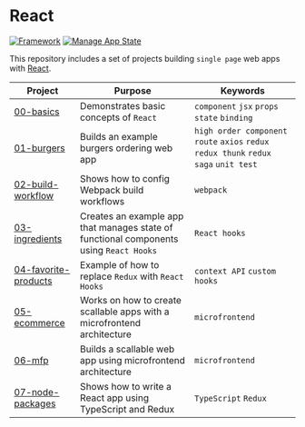 # React

[![Framework](https://img.shields.io/badge/Framework-React-61DAFB?style=flat&logo=React)](https://reactjs.org/)
[![Manage App State](https://img.shields.io/badge/-Redux-764ABC?style=flat&logo=Redux)](https://redux.js.org/)

This repository includes a set of projects building `single page` web apps with [React](https://reactjs.org/).

| Project | Purpose | Keywords |
|---------|---------|----------|
| [00-basics](./00-basics) | Demonstrates basic concepts of `React` | `component` `jsx` `props` `state` `binding` |
| [01-burgers](./01-burgers) | Builds an example burgers ordering web app | `high order component` `route` `axios` `redux` `redux thunk` `redux saga` `unit test` |
| [02-build-workflow](./02-build-workflow) | Shows how to config Webpack build workflows | `webpack` |
| [03-ingredients](./03-ingredients) | Creates an example app that manages state of functional components using `React Hooks` | `React hooks` |
| [04-favorite-products](./04-favorite-products) | Example of how to replace `Redux` with `React Hooks` | `context API` `custom hooks` |
| [05-ecommerce](./05-ecommerce) | Works on how to create scallable apps with a microfrontend architecture | `microfrontend` |
| [06-mfp](./06-mfp) | Builds a scallable web app using microfrontend architecture | `microfrontend` |
| [07-node-packages](./07-node-packages) | Shows how to write a React app using TypeScript and Redux | `TypeScript` `Redux` |

